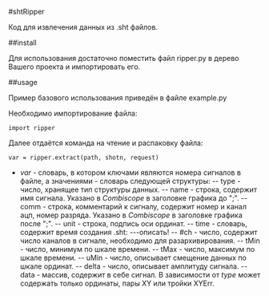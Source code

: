 #shtRipper

Код для извлечения данных из .sht файлов.

##install

Для использования достаточно поместить файл ripper.py в дерево Вашего проекта и импортировать его.

##usage

Пример базового использования приведён в файле example.py

Необходимо импортирование файла:

    import ripper
    
Далее отдаётся команда на чтение и распаковку файла:
    
    var = ripper.extract(path, shotn, request)
    
- _var_ - словарь, в котором ключами являются номера сигналов в файле, а значениями - словарь следующей структуры:
-- type - число, хранящее тип структуры данных.
-- name - строка, содержит имя сигнала. Указано в _Combiscope_ в заголовке графика до ";".
-- comm - строка, комментарий к сигналу, содержит номер и канал ацп, номер разряда. Указано в _Combiscope_ в заголовке графика после ";".
-- unit - строка, подпись оси ординат.
-- time - словарь, содержит время создания .sht:
---описать!
-- #ch - число, содержит число каналов в сигнале, необходимо для разархивирования.
-- tMin - число, минимум по шкале времени.
-- tMax - число, максимум по шкале времени.
-- uMin - число, описывает смещение данных по шкале ординат.
-- delta - число, описывает амплитуду сигнала.
-- data - массив, содержит в себе сигнал. В зависимости от _type_ может содержать только ординаты, пары XY или тройки XYErr.
